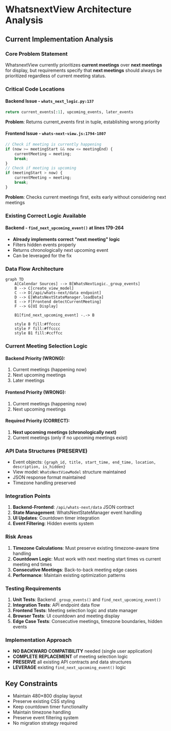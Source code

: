 # WhatsnextView Architecture Analysis

## Current Implementation Analysis

### Core Problem Statement
WhatsnextView currently prioritizes **current meetings** over **next meetings** for display, but requirements specify that **next meetings** should always be prioritized regardless of current meeting status.

### Critical Code Locations

#### Backend Issue - `whats_next_logic.py:137`
```python
return current_events[:1], upcoming_events, later_events
```
**Problem**: Returns current_events first in tuple, establishing wrong priority

#### Frontend Issue - `whats-next-view.js:1794-1807`
```javascript
// Check if meeting is currently happening
if (now >= meetingStart && now <= meetingEnd) {
    currentMeeting = meeting;
    break;
}
// Check if meeting is upcoming  
if (meetingStart > now) {
    currentMeeting = meeting;
    break;
}
```
**Problem**: Checks current meetings first, exits early without considering next meetings

### Existing Correct Logic Available

#### Backend - `find_next_upcoming_event()` at lines 179-264
- **Already implements correct "next meeting" logic**
- Filters hidden events properly
- Returns chronologically next upcoming event
- Can be leveraged for the fix

### Data Flow Architecture

```mermaid
graph TD
    A[Calendar Sources] --> B[WhatsNextLogic._group_events]
    B --> C[create_view_model]
    C --> D[/api/whats-next/data endpoint]
    D --> E[WhatsNextStateManager.loadData]
    E --> F[Frontend detectCurrentMeeting]
    F --> G[UI Display]
    
    B1[find_next_upcoming_event] -.-> B
    
    style B fill:#ffcccc
    style F fill:#ffcccc
    style B1 fill:#ccffcc
```

### Current Meeting Selection Logic

#### Backend Priority (WRONG):
1. Current meetings (happening now)
2. Next upcoming meetings
3. Later meetings

#### Frontend Priority (WRONG):
1. Current meetings (happening now) 
2. Next upcoming meetings

#### Required Priority (CORRECT):
1. **Next upcoming meetings (chronologically next)**
2. Current meetings (only if no upcoming meetings exist)

### API Data Structures (PRESERVE)
- Event objects: `{graph_id, title, start_time, end_time, location, description, is_hidden}`
- View model: `WhatsNextViewModel` structure maintained
- JSON response format maintained
- Timezone handling preserved

### Integration Points
1. **Backend-Frontend**: `/api/whats-next/data` JSON contract
2. **State Management**: WhatsNextStateManager event handling
3. **UI Updates**: Countdown timer integration
4. **Event Filtering**: Hidden events system

### Risk Areas
1. **Timezone Calculations**: Must preserve existing timezone-aware time handling
2. **Countdown Logic**: Must work with next meeting start times vs current meeting end times  
3. **Consecutive Meetings**: Back-to-back meeting edge cases
4. **Performance**: Maintain existing optimization patterns

### Testing Requirements
1. **Unit Tests**: Backend `_group_events()` and `find_next_upcoming_event()`
2. **Integration Tests**: API endpoint data flow
3. **Frontend Tests**: Meeting selection logic and state manager
4. **Browser Tests**: UI countdown and meeting display
5. **Edge Case Tests**: Consecutive meetings, timezone boundaries, hidden events

### Implementation Approach
- **NO BACKWARD COMPATIBILITY** needed (single user application)
- **COMPLETE REPLACEMENT** of meeting selection logic
- **PRESERVE** all existing API contracts and data structures
- **LEVERAGE** existing `find_next_upcoming_event()` logic

## Key Constraints
- Maintain 480×800 display layout
- Preserve existing CSS styling  
- Keep countdown timer functionality
- Maintain timezone handling
- Preserve event filtering system
- No migration strategy required